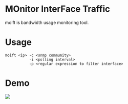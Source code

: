 # MOnitor InterFace Traffic

moift is bandwidth usage monitoring tool.

# Usage

```
moift <ip> -c <snmp community> 
           -i <polling interval>
           -p <regular expression to filter interface>
```

# Demo

![](moift.gif)